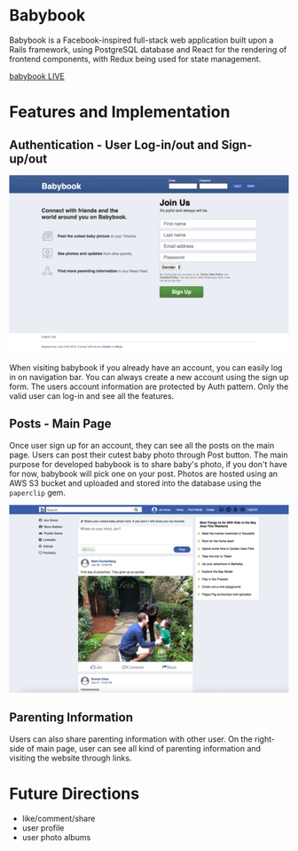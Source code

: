 # Babybook
Babybook is a Facebook-inspired full-stack web application built upon a Rails framework, using PostgreSQL database and React for the rendering of frontend components, with Redux being used for state management.

[babybook LIVE](https://aa-babybook.herokuapp.com/#/)
# Features and Implementation

## Authentication - User Log-in/out and Sign-up/out

![Welcome Page](https://github.com/lukewhchen/babybook/blob/master/docs/welcome1.png)

When visiting babybook if you already have an account, you can easily log in on navigation bar. You can always create a new account using the sign up form. The users account information are protected by Auth pattern. Only the valid user can log-in and see all the features.

## Posts - Main Page
Once user sign up for an account, they can see all the posts on the main page. Users can post their cutest baby photo through Post button. The main purpose for developed babybook is to share baby's photo, if you don't have for now, babybook will pick one on your post. Photos are hosted using an AWS S3 bucket and uploaded and stored into the database using the `paperclip` gem.

![Main Page](https://github.com/lukewhchen/babybook/blob/master/docs/main.png)

## Parenting Information
Users can also share parenting information with other user. On the right-side of main page, user can see all kind of parenting information and visiting the website through links.


# Future Directions
- like/comment/share
- user profile
- user photo albums
